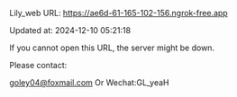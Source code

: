 Lily_web URL: https://ae6d-61-165-102-156.ngrok-free.app

Updated at: 2024-12-10 05:21:18

If you cannot open this URL, the server might be down.

Please contact: 

goley04@foxmail.com Or Wechat:GL_yeaH